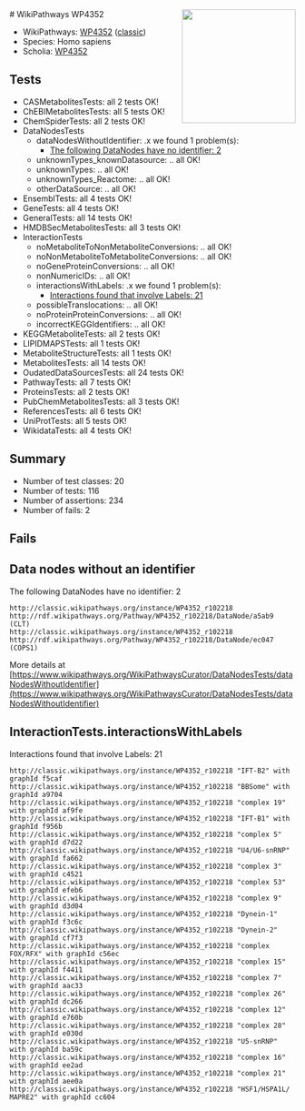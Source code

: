 <img style="float: right; width: 200px" src="https://upload.wikimedia.org/wikipedia/commons/thumb/8/83/Wplogo_with_text_500.png/640px-Wplogo_with_text_500.png" />
# WikiPathways WP4352

* WikiPathways: [WP4352](https://wikipathways.org/pathways/WP4352) ([classic](https://classic.wikipathways.org/instance/WP4352))
* Species: Homo sapiens
* Scholia: [WP4352](https://scholia.toolforge.org/wikipathways/WP4352)
## Tests
* CASMetabolitesTests: all 2 tests OK!
* ChEBIMetabolitesTests: all 5 tests OK!
* ChemSpiderTests: all 2 tests OK!
* DataNodesTests
    * dataNodesWithoutIdentifier: .x we found 1 problem(s):
        * [The following DataNodes have no identifier: 2](#d2d32fa1)
    * unknownTypes_knownDatasource: .. all OK!
    * unknownTypes: .. all OK!
    * unknownTypes_Reactome: .. all OK!
    * otherDataSource: .. all OK!
* EnsemblTests: all 4 tests OK!
* GeneTests: all 4 tests OK!
* GeneralTests: all 14 tests OK!
* HMDBSecMetabolitesTests: all 3 tests OK!
* InteractionTests
    * noMetaboliteToNonMetaboliteConversions: .. all OK!
    * noNonMetaboliteToMetaboliteConversions: .. all OK!
    * noGeneProteinConversions: .. all OK!
    * nonNumericIDs: .. all OK!
    * interactionsWithLabels: .x we found 1 problem(s):
        * [Interactions found that involve Labels: 21](#fe97a8d8)
    * possibleTranslocations: .. all OK!
    * noProteinProteinConversions: .. all OK!
    * incorrectKEGGIdentifiers: .. all OK!
* KEGGMetaboliteTests: all 2 tests OK!
* LIPIDMAPSTests: all 1 tests OK!
* MetaboliteStructureTests: all 1 tests OK!
* MetabolitesTests: all 14 tests OK!
* OudatedDataSourcesTests: all 24 tests OK!
* PathwayTests: all 7 tests OK!
* ProteinsTests: all 2 tests OK!
* PubChemMetabolitesTests: all 3 tests OK!
* ReferencesTests: all 6 tests OK!
* UniProtTests: all 5 tests OK!
* WikidataTests: all 4 tests OK!


## Summary

* Number of test classes: 20
* Number of tests: 116
* Number of assertions: 234
* Number of fails: 2

## Fails

<a name="d2d32fa1" />

## Data nodes without an identifier

The following DataNodes have no identifier: 2
```
http://classic.wikipathways.org/instance/WP4352_r102218 http://rdf.wikipathways.org/Pathway/WP4352_r102218/DataNode/a5ab9 (CLT)
http://classic.wikipathways.org/instance/WP4352_r102218 http://rdf.wikipathways.org/Pathway/WP4352_r102218/DataNode/ec047 (COPS1)
```

More details at [https://www.wikipathways.org/WikiPathwaysCurator/DataNodesTests/dataNodesWithoutIdentifier](https://www.wikipathways.org/WikiPathwaysCurator/DataNodesTests/dataNodesWithoutIdentifier)

<a name="fe97a8d8" />

## InteractionTests.interactionsWithLabels

Interactions found that involve Labels: 21
```
http://classic.wikipathways.org/instance/WP4352_r102218 "IFT-B2" with graphId f5caf
http://classic.wikipathways.org/instance/WP4352_r102218 "BBSome" with graphId a9704
http://classic.wikipathways.org/instance/WP4352_r102218 "complex 19" with graphId af9fe
http://classic.wikipathways.org/instance/WP4352_r102218 "IFT-B1" with graphId f956b
http://classic.wikipathways.org/instance/WP4352_r102218 "complex 5" with graphId d7d22
http://classic.wikipathways.org/instance/WP4352_r102218 "U4/U6-snRNP" with graphId fa662
http://classic.wikipathways.org/instance/WP4352_r102218 "complex 3" with graphId c4521
http://classic.wikipathways.org/instance/WP4352_r102218 "complex 53" with graphId efeb6
http://classic.wikipathways.org/instance/WP4352_r102218 "complex 9" with graphId d3d04
http://classic.wikipathways.org/instance/WP4352_r102218 "Dynein-1" with graphId f3c6c
http://classic.wikipathways.org/instance/WP4352_r102218 "Dynein-2" with graphId cf7f3
http://classic.wikipathways.org/instance/WP4352_r102218 "complex FOX/RFX" with graphId c56ec
http://classic.wikipathways.org/instance/WP4352_r102218 "complex 15" with graphId f4411
http://classic.wikipathways.org/instance/WP4352_r102218 "complex 7" with graphId aac33
http://classic.wikipathways.org/instance/WP4352_r102218 "complex 26" with graphId dc266
http://classic.wikipathways.org/instance/WP4352_r102218 "complex 12" with graphId e760b
http://classic.wikipathways.org/instance/WP4352_r102218 "complex 28" with graphId e030d
http://classic.wikipathways.org/instance/WP4352_r102218 "U5-snRNP" with graphId ba59c
http://classic.wikipathways.org/instance/WP4352_r102218 "complex 16" with graphId ee2ad
http://classic.wikipathways.org/instance/WP4352_r102218 "complex 21" with graphId aee0a
http://classic.wikipathways.org/instance/WP4352_r102218 "HSF1/HSPA1L/
MAPRE2" with graphId cc604
```

